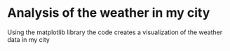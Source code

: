 # Analysis of the weather in my city
 Using the matplotlib library the code creates a visualization of the weather data in my city
